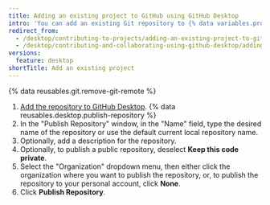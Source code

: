 ```yaml
---
title: Adding an existing project to GitHub using GitHub Desktop
intro: 'You can add an existing Git repository to {% data variables.product.prodname_dotcom %} using {% data variables.product.prodname_desktop %}.'
redirect_from:
  - /desktop/contributing-to-projects/adding-an-existing-project-to-github-using-github-desktop
  - /desktop/contributing-and-collaborating-using-github-desktop/adding-an-existing-project-to-github-using-github-desktop
versions:
  feature: desktop
shortTitle: Add an existing project
---
```


{% data reusables.git.remove-git-remote %}
1. [Add the repository to GitHub Desktop](/desktop/contributing-and-collaborating-using-github-desktop/adding-and-cloning-repositories/adding-a-repository-from-your-local-computer-to-github-desktop).
{% data reusables.desktop.publish-repository %}
1. In the "Publish Repository" window, in the "Name" field, type the desired name of the repository or use the default current local repository name.
1. Optionally, add a description for the repository.
1. Optionally, to publish a public repository, deselect **Keep this code private**.
1. Select the "Organization" dropdown menu, then either click the organization where you want to publish the repository, or, to publish the repository to your personal account, click **None**.
1. Click **Publish Repository**.
